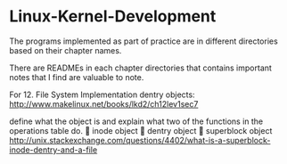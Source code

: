 # Linux-Kernel-Development

The programs implemented as part of practice are in different directories based on their chapter names.

There are READMEs in each chapter directories that contains important notes that I find are valuable to note.

For 12. File System Implementation
dentry objects:
http://www.makelinux.net/books/lkd2/ch12lev1sec7

 define what the object is and
explain what two of the functions in the operations table do.
 inode object
 dentry object
 superblock object
http://unix.stackexchange.com/questions/4402/what-is-a-superblock-inode-dentry-and-a-file

